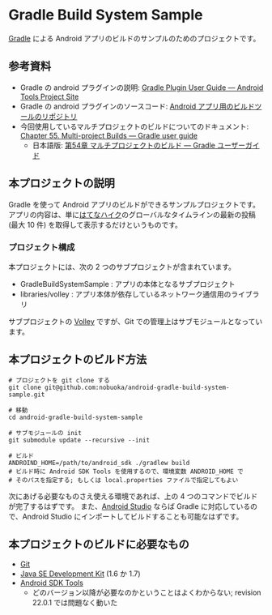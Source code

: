 Gradle Build System Sample
==================================================

[Gradle](http://www.gradle.org/) による Android アプリのビルドのサンプルのためのプロジェクトです。

## 参考資料

* Gradle の android プラグインの説明: [Gradle Plugin User Guide — Android Tools Project Site](http://tools.android.com/tech-docs/new-build-system/user-guide)
* Gradle の android プラグインのソースコード: [Android アプリ用のビルドツールのリポジトリ](https://android.googlesource.com/platform/tools/build)
* 今回使用しているマルチプロジェクトのビルドについてのドキュメント: [Chapter 55. Multi-project Builds — Gradle user guide](http://www.gradle.org/docs/current/userguide/multi_project_builds.html)
  * 日本語版: [第54章 マルチプロジェクトのビルド — Gradle ユーザーガイド](http://gradle.monochromeroad.com/docs/userguide/multi_project_builds.html)

## 本プロジェクトの説明

Gradle を使って Android アプリのビルドができるサンプルプロジェクトです。
アプリの内容は、単に[はてなハイク](http://h.hatena.ne.jp/)のグローバルなタイムラインの最新の投稿
(最大 10 件) を取得して表示するだけというものです。

### プロジェクト構成

本プロジェクトには、次の 2 つのサブプロジェクトが含まれています。

* GradleBuildSystemSample : アプリの本体となるサブプロジェクト
* libraries/volley : アプリ本体が依存しているネットワーク通信用のライブラリ

サブプロジェクトの [Volley](https://android.googlesource.com/platform/frameworks/volley/)
ですが、Git での管理上はサブモジュールとなっています。

## 本プロジェクトのビルド方法

```
# プロジェクトを git clone する
git clone git@github.com:nobuoka/android-gradle-build-system-sample.git

# 移動
cd android-gradle-build-system-sample

# サブモジュールの init
git submodule update --recursive --init

# ビルド
ANDROIND_HOME=/path/to/android_sdk ./gradlew build
# ビルド時に Android SDK Tools を使用するので、環境変数 ANDROID_HOME で
# そのパスを指定する; もしくは local.properties ファイルで指定してもよい
```

次にあげる必要なものさえ使える環境であれば、上の 4 つのコマンドでビルドが完了するはずです。
また、[Android Studio](http://developer.android.com/sdk/installing/studio.html) ならば Gradle
に対応しているので、Android Studio にインポートしてビルドすることも可能なはずです。

## 本プロジェクトのビルドに必要なもの

* [Git](http://git-scm.com/)
* [Java SE Development Kit](http://www.oracle.com/technetwork/java/javase/downloads/index.html) (1.6 か 1.7)
* [Android SDK Tools](http://developer.android.com/sdk/index.html)
  * どのバージョン以降が必要なのかということはよくわからない; revision 22.0.1 では問題なく動いた
